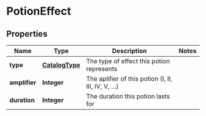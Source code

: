 
# PotionEffect

## Properties
Name | Type | Description | Notes
------------ | ------------- | ------------- | -------------
**type** | [**CatalogType**](CatalogType.md) | The type of effect this potion represents | 
**amplifier** | **Integer** | The aplifier of this potion (I, II, III, IV, V, ...) | 
**duration** | **Integer** | The duration this potion lasts for | 



